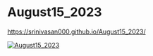 # August15_2023
<a href="https://srinivasan000.github.io/August15_2023/">https://srinivasan000.github.io/August15_2023/</a>

[![August15_2023](https://img.youtube.com/vi/-tOUrt0_blE/0.jpg)](https://www.youtube.com/watch?v=-tOUrt0_blE)
